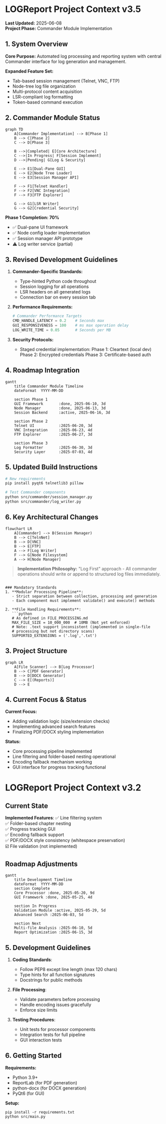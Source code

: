 # LOGReport Project Context v3.5

**Last Updated:** 2025-06-08  
**Project Phase:** Commander Module Implementation  

## 1. System Overview

**Core Purpose:** Automated log processing and reporting system with central Commander interface for log generation and management.

**Expanded Feature Set:**
- Tab-based session management (Telnet, VNC, FTP)
- Node-tree log file organization 
- Multi-protocol content acquisition
- LSR-compliant log formatting
- Token-based command execution

## 2. Commander Module Status
```mermaid
graph TD
    A[Commander Implementation] --> B[Phase 1]
    B --> C[Phase 2]
    C --> D[Phase 3]
    
    B -->|Completed| E[Core Architecture]
    C -->|In Progress| F[Session Implement]
    D -->|Pending| G[Log & Security]
    
    E --> E1[Dual-Pane GUI]
    E --> E2[Node Tree Loader]
    E --> E3[Session Manager API]
    
    F --> F1[Telnet Handler]
    F --> F2[VNC Integration]
    F --> F3[FTP Explorer]
    
    G --> G1[LSR Writer]
    G --> G2[Credential Security]
```

**Phase 1 Completion: 70%**
- ✅ Dual-pane UI framework
- ✅ Node config loader implementation
- ✅ Session manager API prototype
- ⚠️ Log writer service (partial)

## 3. Revised Development Guidelines

1. **Commander-Specific Standards:**
   - Type-hinted Python code throughout
   - Session logging for all operations
   - LSR headers on all generated logs
   - Connection bar on every session tab

2. **Performance Requirements:**
   ```python
   # Commander Performance Targets
   CMD_HANDLE_LATENCY = 0.2    # Seconds max
   GUI_RESPONSIVENESS = 100    # ms max operation delay
   LOG_WRITE_TIME = 0.05       # Seconds per MB
   ```

3. **Security Protocols:**
   - Staged credential implementation:
      Phase 1: Cleartext (local dev)
      Phase 2: Encrypted credentials
      Phase 3: Certificate-based auth

## 4. Roadmap Integration
```gantt
gantt
    title Commander Module Timeline
    dateFormat  YYYY-MM-DD
    
    section Phase 1
    GUI Framework       :done, 2025-06-10, 3d
    Node Manager        :done, 2025-06-13, 3d
    Session Backend     :active, 2025-06-16, 3d
    
    section Phase 2
    Telnet UI           :2025-06-20, 3d
    VNC Integration     :2025-06-23, 4d
    FTP Explorer        :2025-06-27, 3d
    
    section Phase 3
    Log Formatter       :2025-06-30, 3d
    Security Layer      :2025-07-03, 4d
```

## 5. Updated Build Instructions
```bash
# New requirements
pip install pyqt6 telnetlib3 pillow

# Test Commander components
python src/commander/session_manager.py
python src/commander/log_writer.py
```

## 6. Key Architectural Changes
```mermaid
flowchart LR
    A[Commander] --> B(Session Manager)
    B --> C[TelnNet]
    B --> D[VNC]
    B --> E[FTP]
    A --> F[Log Writer]
    F --> G[Node Filesystem]
    A --> H[Node Manager]
```

> **Implementation Philosophy:** "Log First" approach - All commander operations should write or append to structured log files immediately.
```

### Mandatory Standards
1. **Modular Processing Pipeline**:
   - Strict separation between collection, processing and generation
   - Each component must implement validate() and execute() methods

2. **File Handling Requirements**:
   ```python
   # As defined in FILE_PROCESSING.md
   MAX_FILE_SIZE = 10_000_000  # 10MB (Not yet enforced)
   # Note: .text support inconsistent (implemented in single-file 
   # processing but not directory scans)
   SUPPORTED_EXTENSIONS = ('.log','.txt')
   ```

## 3. Project Structure

```
graph LR
    A[File Scanner] --> B[Log Processor]
    B --> C[PDF Generator]
    B --> D[DOCX Generator]
    C --> E[(Reports)]
    D --> E
```

## 4. Current Focus & Status

**Current Focus:** 
- Adding validation logic (size/extension checks)
- Implementing advanced search features
- Finalizing PDF/DOCX styling implementation

**Status:** 
- Core processing pipeline implemented
- Line filtering and folder-based nesting operational
- Encoding fallback mechanism working
- GUI interface for progress tracking functional

# LOGReport Project Context v3.2

## Current State
**Implemented Features**:
✅ Line filtering system  
✅ Folder-based chapter nesting  
✅ Progress tracking GUI  
✅ Encoding fallback support  
✅ PDF/DOCX style consistency (whitespace preservation)  
☑️ File validation (not implemented)  

## Roadmap Adjustments
```mermaid
gantt
    title Development Timeline
    dateFormat  YYYY-MM-DD
    section Complete
    Core Processor :done, 2025-05-20, 9d
    GUI Framework :done, 2025-05-25, 4d
    
    section In Progress
    Validation Module :active, 2025-05-29, 5d
    Advanced Search :2025-06-03, 5d
    
    section Next
    Multi-file Analysis :2025-06-10, 5d
    Report Optimization :2025-06-15, 3d
```

## 5. Development Guidelines

1. **Coding Standards**:
   - Follow PEP8 except line length (max 120 chars)
   - Type hints for all function signatures
   - Docstrings for public methods

2. **File Processing**:
   - Validate parameters before processing
   - Handle encoding issues gracefully
   - Enforce size limits

3. **Testing Procedures**:
   - Unit tests for processor components
   - Integration tests for full pipeline
   - GUI interaction tests

## 6. Getting Started

**Requirements:**
- Python 3.9+
- ReportLab (for PDF generation)
- python-docx (for DOCX generation)
- PyQt6 (for GUI)

**Setup:**
```shell
pip install -r requirements.txt
python src/main.py
```